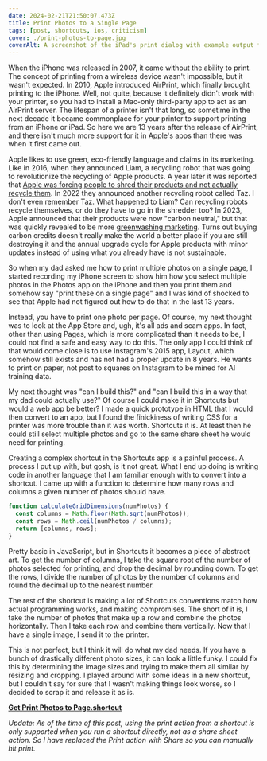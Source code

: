```yaml
---
date: 2024-02-21T21:50:07.473Z
title: Print Photos to a Single Page
tags: [post, shortcuts, ios, criticism]
cover: ./print-photos-to-page.jpg
coverAlt: A screenshot of the iPad's print dialog with example output from this shortcut
---
```


When the iPhone was released in 2007, it came without the ability to print. The concept of printing from a wireless device wasn't impossible, but it wasn't expected. In 2010, Apple introduced AirPrint, which finally brought printing to the iPhone. Well, not quite, because it definitely didn't work with your printer, so you had to install a  Mac-only third-party app to act as an AirPrint server. The lifespan of a printer isn't that long, so sometime in the next decade it became commonplace for your printer to support printing from an iPhone or iPad. So here we are 13 years after the release of AirPrint, and there isn't much more support for it in Apple's apps than there was when it first came out.

Apple likes to use green, eco-friendly language and claims in its marketing. Like in 2016, when they announced Liam, a recycling robot that was going to revolutionize the recycling of Apple products. A year later it was reported that [Apple was forcing people to shred their products and not actually recycle them](https://www.vice.com/en/article/yp73jw/apple-recycling-iphones-macbooks). In 2022 they announced another recycling robot called Taz. I don't even remember Taz. What happened to Liam? Can recycling robots recycle themselves, or do they have to go in the shredder too? In 2023, Apple announced that their products were now "carbon neutral," but that was quickly revealed to be more [greenwashing marketing](https://www.ft.com/content/90392004-97e0-4444-a5cd-82220fe52510). Turns out buying carbon credits doesn't really make the world a better place if you are still destroying it and the annual upgrade cycle for Apple products with minor updates instead of using what you already have is not sustainable.

So when my dad asked me how to print multiple photos on a single page, I started recording my iPhone screen to show him how you select multiple photos in the Photos app on the iPhone and then you print them and somehow say "print these on a single page" and I was kind of shocked to see that Apple had not figured out how to do that in the last 13 years.

Instead, you have to print one photo per page. Of course, my next thought was to look at the App Store and, ugh, it's all ads and scam apps. In fact, other than using Pages, which is more complicated than it needs to be, I could not find a safe and easy way to do this. The only app I could think of that would come close is to use Instagram's 2015 app, Layout, which somehow still exists and has not had a proper update in 8 years. He wants to print on paper, not post to squares on Instagram to be mined for AI training data.

My next thought was "can I build this?" and "can I build this in a way that my dad could actually use?" Of course I could make it in Shortcuts but would a web app be better? I made a quick prototype in HTML that I would then convert to an app, but I found the finickiness of writing CSS for a printer was more trouble than it was worth. Shortcuts it is. At least then he could still select multiple photos and go to the same share sheet he would need for printing.

Creating a complex shortcut in the Shortcuts app is a painful process. A process I put up with, but gosh, is it not great. What I end up doing is writing code in another language that I am familiar enough with to convert into a shortcut. I came up with a function to determine how many rows and columns a given number of photos should have.

```js
function calculateGridDimensions(numPhotos) {
  const columns = Math.floor(Math.sqrt(numPhotos));
  const rows = Math.ceil(numPhotos / columns);
  return [columns, rows];
}
```

Pretty basic in JavaScript, but in Shortcuts it becomes a piece of abstract art. To get the number of columns, I take the square root of the number of photos selected for printing, and drop the decimal by rounding down. To get the rows, I divide the number of photos by the number of columns and round the decimal up to the nearest number.

The rest of the shortcut is making a lot of Shortcuts conventions match how actual programming works, and making compromises. The short of it is, I take the number of photos that make up a row and combine the photos horizontally. Then I take each row and combine them vertically. Now that I have a single image, I send it to the printer.

This is not perfect, but I think it will do what my dad needs. If you have a bunch of drastically different photo sizes, it can look a little funky. I could fix this by determining the image sizes and trying to make them  all similar by resizing and cropping. I played around with some ideas in a new shortcut, but I couldn't say for sure that I wasn't making things look worse, so I decided to scrap it and release it as is.

[**Get Print Photos to Page.shortcut**](https://www.icloud.com/shortcuts/a9692c108b87450095d792b1ac0ec01e)

_Update: As of the time of this post, using the print action from a shortcut is only supported when you run a shortcut directly, not as a share sheet action. So I have replaced the Print action with Share so you can manually hit print._
